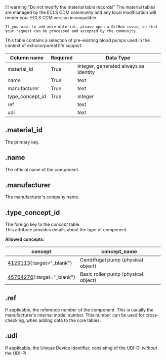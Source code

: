 !!! warning "Do not modify the material table records!"
    The material tables are managed by the ECLS CDM community and any
    local modification will render your ECLS CDM version incompatible.

    If you wish to add more material, please open a GitHub issue, so that
    your request can be processed and accepted by the community.

This table contains a selection of pre-existing blood pumps used in the
context of extracorporeal life support.

| Column name               | Required | Data Type                             |
| ------------------------- | -------- | ------------------------------------- |
| material_id               | True     | integer, generated always as identity |
| name                      | True     | text                                  |
| manufacturer              | True     | text                                  |
| type_concept_id           | True     | integer                               |
| ref                       |          | text                                  |
| udi                       |          | text                                  |

## .material_id
The primary key.

## .name
The official name of the component.

## .manufacturer
The manufacturer's company name.

## .type_concept_id
The foreign key to the *concept* table. <br>
This attribute provides details about the type of component.

**Allowed concepts:**

| concept                                                                            |                       concept_name  |
|------------------------------------------------------------------------------------|-------------------------------------|
| [4129113](https://athena.ohdsi.org/search-terms/terms/4129113){:target="_blank"}   | Centrifugal pump (physical object)  |
| [45764276](https://athena.ohdsi.org/search-terms/terms/45764276){:target="_blank"} | Basic roller pump (physical object) |

## .ref
If applicable, the reference number of the component. This is usually
the manufacturer's internal model number. This number can be used for cross-
checking, when adding data to the core tables.

## .udi
If applicable, the Unique Device Identifier, consisting of the UDI-DI
*without* the UDI-PI.
